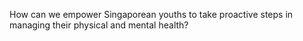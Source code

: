 How can we empower Singaporean youths to take proactive steps in managing their physical and mental health?